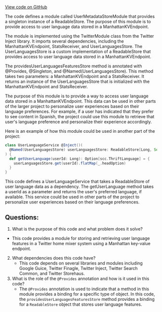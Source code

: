 [View code on GitHub](https://github.com/misbahsy/the-algorithm/home-mixer/server/src/main/scala/com/twitter/home_mixer/module/UserMetadataStoreModule.scala)

The code defines a module called UserMetadataStoreModule that provides a singleton instance of a ReadableStore. The purpose of this module is to provide access to user language data stored in a ManhattanKVEndpoint. 

The module is implemented using the TwitterModule class from the Twitter Inject library. It imports several dependencies, including the ManhattanKVEndpoint, StatsReceiver, and UserLanguagesStore. The UserLanguagesStore is a custom implementation of a ReadableStore that provides access to user language data stored in a ManhattanKVEndpoint.

The providesUserLanguagesFeaturesStore method is annotated with @Provides, @Singleton, and @Named(UserLanguagesStore). This method takes two parameters: a ManhattanKVEndpoint and a StatsReceiver. It returns an instance of the UserLanguagesStore that is initialized with the ManhattanKVEndpoint and StatsReceiver.

The purpose of this module is to provide a way to access user language data stored in a ManhattanKVEndpoint. This data can be used in other parts of the larger project to personalize user experiences based on their language preferences. For example, if a user has indicated that they prefer to see content in Spanish, the project could use this module to retrieve that user's language preference and personalize their experience accordingly.

Here is an example of how this module could be used in another part of the project:

```scala
class UserLanguageService @Inject()(
  @Named(UserLanguagesStore) userLanguagesStore: ReadableStore[Long, Seq[scc.ThriftLanguage]]
) {
  def getUserLanguage(userId: Long): Option[scc.ThriftLanguage] = {
    userLanguagesStore.get(userId).flatMap(_.headOption)
  }
}
```

This code defines a UserLanguageService that takes a ReadableStore of user language data as a dependency. The getUserLanguage method takes a userId as a parameter and returns the user's preferred language, if available. This service could be used in other parts of the project to personalize user experiences based on their language preferences.
## Questions: 
 1. What is the purpose of this code and what problem does it solve?
   - This code provides a module for storing and retrieving user language features in a Twitter home mixer system using a Manhattan key-value endpoint.
2. What dependencies does this code have?
   - This code depends on several libraries and modules including Google Guice, Twitter Finagle, Twitter Inject, Twitter Search Common, and Twitter Storehaus.
3. What is the role of the `@Provides` annotation and how is it used in this code?
   - The `@Provides` annotation is used to indicate that a method in this module provides a binding for a specific type of object. In this code, the `providesUserLanguagesFeaturesStore` method provides a binding for a `ReadableStore` object that stores user language features.